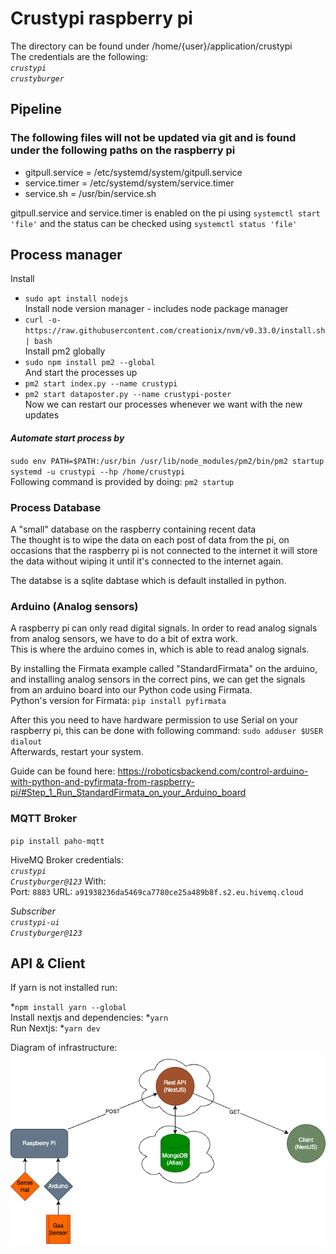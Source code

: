 # Crustypi raspberry pi
The directory can be found under /home/{user}/application/crustypi <br />
The credentials are the following: <br />
*``crustypi``* <br />
*``crustyburger``*

## Pipeline
### The following files will not be updated via git and is found under the following paths on the raspberry pi

* gitpull.service = /etc/systemd/system/gitpull.service
* service.timer = /etc/systemd/system/service.timer
* service.sh = /usr/bin/service.sh

gitpull.service and service.timer is enabled on the pi using `systemctl start 'file'` and the status can be checked using `systemctl status 'file'`

## Process manager

Install 
* `sudo apt install nodejs` <br />
Install node version manager - includes node package manager
* `curl -o- https://raw.githubusercontent.com/creationix/nvm/v0.33.0/install.sh | bash` <br />
Install pm2 globally
* `sudo npm install pm2 --global` <br />
And start the processes up 
* `pm2 start index.py --name crustypi` <br />
* `pm2 start dataposter.py --name crustypi-poster` <br />
Now we can restart our processes whenever we want with the new updates <br />
#### *Automate start process by*
`sudo env PATH=$PATH:/usr/bin /usr/lib/node_modules/pm2/bin/pm2 startup systemd -u crustypi --hp /home/crustypi` <br />
Following command is provided by doing: `pm2 startup`

### Process Database
A "small" database on the raspberry containing recent data <br />
The thought is to wipe the data on each post of data from the pi, on occasions that the raspberry pi is not connected to the internet it will store the data without wiping it until it's connected to the internet again. <br />

The databse is a sqlite dabtase which is default installed in python.

### Arduino (Analog sensors)
A raspberry pi can only read digital signals. In order to read analog signals from analog sensors, we have to do a bit of extra work. <br />
This is where the arduino comes in, which is able to read analog signals.

By installing the Firmata example called "StandardFirmata" on the arduino, and installing analog sensors in the correct pins, we can get the signals from an arduino board into our Python code using Firmata. <br />
Python's version for Firmata: `pip install pyfirmata` <br />

After this you need to have hardware permission to use Serial on your raspberry pi, this can be done with following command:
`sudo adduser $USER dialout` <br />
Afterwards, restart your system.

Guide can be found here: https://roboticsbackend.com/control-arduino-with-python-and-pyfirmata-from-raspberry-pi/#Step_1_Run_StandardFirmata_on_your_Arduino_board


### MQTT Broker

`pip install paho-mqtt`

HiveMQ Broker credentials: <br />
*``crustypi``* <br />
*``Crustyburger@123``*
With: <br />
Port: `8883`
URL: `a91938236da5469ca7780ce25a489b8f.s2.eu.hivemq.cloud`

*Subscriber* <br />
*``crustypi-ui``* <br />
*``Crustyburger@123``*

## API & Client

If yarn is not installed run:

*`npm install yarn --global` <br />
  Install nextjs and dependencies:
*`yarn` <br />
  Run Nextjs:
*`yarn dev` <br />

Diagram of infrastructure:
![alt text](https://github.com/MatteusSteinberg/crustypi/blob/master/images/diagram.png?raw=true)